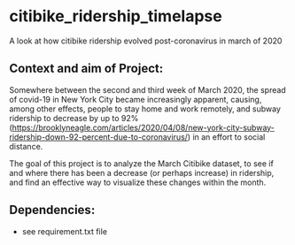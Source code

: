 # citibike_ridership_timelapse
A look at how citibike ridership evolved post-coronavirus in march of 2020

## Context and aim of Project:

Somewhere between the second and third week of March 2020, the spread of covid-19 in New York City became increasingly apparent, causing, among other effects, people to stay home and work remotely, and subway ridership to decrease by up to 92% (https://brooklyneagle.com/articles/2020/04/08/new-york-city-subway-ridership-down-92-percent-due-to-coronavirus/) in an effort to social distance.

The goal of this project is to analyze the March Citibike dataset, to see if and where there has been a decrease (or perhaps increase) in ridership, and find an effective way to visualize these changes within the month.

## Dependencies:

* see requirement.txt file

